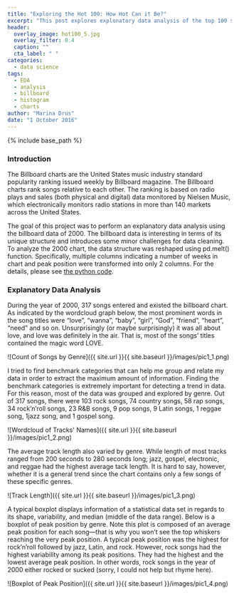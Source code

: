 ```yaml
---
title: "Exploring the Hot 100: How Hot Can it Be?"
excerpt: "This post explores explonatory data analysis of the top 100 songs for the year 2000"
header:
  overlay_image: hot100_5.jpg
  overlay_filter: 0.4
  caption: ""
  cta_label: " "
categories:
  - data science
tags:
  - EDA
  - analysis
  - billboard
  - histogram
  - charts
author: "Marina Drus"
date: "1 October 2016"
---
```


{% include base_path %}

### Introduction

The Billboard charts are the United States music industry standard popularity ranking issued weekly by Billboard magazine.  The Billboard charts rank songs relative to each other. The ranking is based on radio plays and sales (both physical and digital) data monitored by Nielsen Music, which electronically monitors radio stations in more than 140 markets across the United States. 

The goal of this project was to perform an explanatory data analysis using the billboard data of 2000. The billboard data is interesting in terms of its unique structure and introduces some minor challenges for data cleaning. To analyze the 2000 chart, the data structure was reshaped using pd.melt() function. Specifically, multiple columns indicating a number of weeks in chart and peak position were transformed into only 2 columns. For the details, please see [the python code](https://github.com/dmarinav/My_Projects/blob/master/Billboard100.ipynb).


### Explanatory Data Analysis 

During the year of 2000, 317 songs entered and existed the billboard chart. As indicated by the wordcloud graph below, the most prominent words in the song titles were “love”, “wanna”, “baby”, “girl”, “God”, “friend”, “heart”, “need” and so on. Unsurprisingly (or maybe surprisingly) it was all about love, and love was definitely in the air. That is, most of the songs’ titles contained the magic word LOVE.

![Count of Songs by Genre]({{ site.url }}{{ site.baseurl }}/images/pic1_1.png) 

I tried to find benchmark categories that can help me group and relate my data in order to extract the maximum amount of information. Finding the benchmark categories is extremely important for detecting a trend in data. For this reason, most of the data was grouped and explored by genre. Out of 317 songs, there were 103 rock songs, 74 country songs, 58 rap songs, 34 rock’n’roll songs, 23 R&B songs, 9 pop songs, 9 Latin songs, 1 reggae song, 1jazz song, and 1 gospel song. 

![Wordcloud of Tracks' Names]({{ site.url }}{{ site.baseurl }}/images/pic1_2.png) 

The average track length also varied by genre. While length of most tracks ranged from 200 seconds to 280 seconds long; jazz, gospel, electronic, and reggae had the highest average tack length. It is hard to say, however, whether it is a general trend since the chart contains only a few songs of these specific genres.

![Track Length]({{ site.url }}{{ site.baseurl }}/images/pic1_3.png)

A typical boxplot displays information of a statistical data set in regards to its shape, variability, and median (middle of the data range). Below is a boxplot of peak position by genre. Note this plot is composed of an average peak position for each song—that is why you won’t see the top whiskers reaching the very peak position. A typical peak position was the highest for rock’n’roll followed by jazz, Latin, and rock. However, rock songs had the highest variability among its peak positions. They had the highest and the lowest average peak position. In other words, rock songs in the year of 2000 either rocked or sucked (sorry, I could not help but rhyme here).

![Boxplot of Peak Position]({{ site.url }}{{ site.baseurl }}/images/pic1_4.png)






